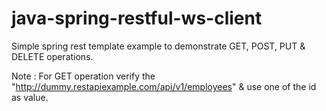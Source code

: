 # java-spring-restful-ws-client

Simple spring rest template example to demonstrate GET, POST, PUT & DELETE operations.

Note : For GET operation verify the "http://dummy.restapiexample.com/api/v1/employees" & use one of the id as value.
